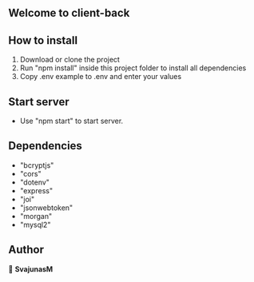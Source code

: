 ## Welcome to client-back

## How to install

1. Download or clone the project
2. Run "npm install" inside this project folder to install all dependencies
3. Copy .env example to .env and enter your values

## Start server

- Use "npm start" to start server.

## Dependencies

- "bcryptjs"
- "cors"
- "dotenv"
- "express"
- "joi"
- "jsonwebtoken"
- "morgan"
- "mysql2"

## Author

👤 **SvajunasM**
